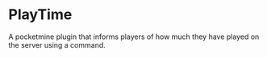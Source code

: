 # PlayTime
A pocketmine plugin that informs players of how much they have played on the server using a command.
